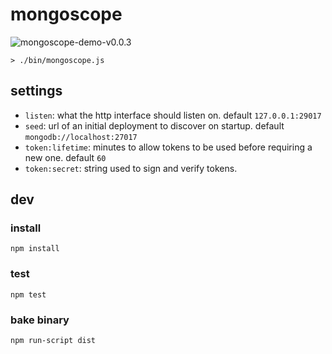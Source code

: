 # mongoscope

![mongoscope-demo-v0.0.3](https://cloud.githubusercontent.com/assets/23074/2688434/2d1f3b5a-c29e-11e3-969a-367020b729b6.gif)


```
> ./bin/mongoscope.js
```

## settings

- `listen`: what the http interface should listen on. default `127.0.0.1:29017`
- `seed`: url of an initial deployment to discover on startup. default `mongodb://localhost:27017`
- `token:lifetime`: minutes to allow tokens to be used before requiring a new one. default `60`
- `token:secret`: string used to sign and verify tokens.

## dev

### install

```
npm install
```

### test

```
npm test
```

### bake binary

```
npm run-script dist
```

